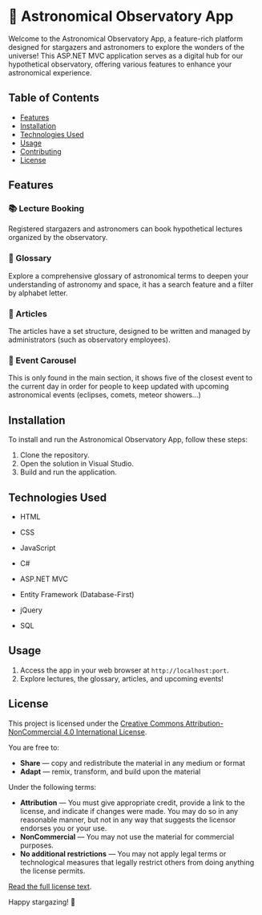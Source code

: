 # 🌌 Astronomical Observatory App

Welcome to the Astronomical Observatory App, a feature-rich platform designed for stargazers and astronomers to explore the wonders of the universe! This ASP.NET MVC application serves as a digital hub for our hypothetical observatory, offering various features to enhance your astronomical experience.

## Table of Contents
- [Features](#features)
- [Installation](#installation)
- [Technologies Used](#technologies-used)
- [Usage](#usage)
- [Contributing](#contributing)
- [License](#license)

## Features

### 📚 Lecture Booking
Registered stargazers and astronomers can book hypothetical lectures organized by the observatory. 

### 📖 Glossary
Explore a comprehensive glossary of astronomical terms to deepen your understanding of astronomy and space, it has a search feature and a filter by alphabet letter.

### 📰 Articles
The articles have a set structure, designed to be written and managed by administrators (such as observatory employees).

### 📅 Event Carousel
This is only found in the main section, it shows five of the closest event to the current day in order for people to keep updated with upcoming astronomical events (eclipses, comets, meteor showers...)

## Installation

To install and run the Astronomical Observatory App, follow these steps:

1. Clone the repository.
2. Open the solution in Visual Studio.
3. Build and run the application.

## Technologies Used

- HTML
- CSS
- JavaScript
- C#
- ASP.NET MVC
- Entity Framework (Database-First)
- jQuery

- SQL

## Usage

1. Access the app in your web browser at `http://localhost:port`.
2. Explore lectures, the glossary, articles, and upcoming events!

## License

This project is licensed under the [Creative Commons Attribution-NonCommercial 4.0 International License](LICENSE.md).

You are free to:

- **Share** — copy and redistribute the material in any medium or format
- **Adapt** — remix, transform, and build upon the material

Under the following terms:

- **Attribution** — You must give appropriate credit, provide a link to the license, and indicate if changes were made. You may do so in any reasonable manner, but not in any way that suggests the licensor endorses you or your use.
- **NonCommercial** — You may not use the material for commercial purposes.
- **No additional restrictions** — You may not apply legal terms or technological measures that legally restrict others from doing anything the license permits.

[Read the full license text](LICENSE.md).


Happy stargazing! 🌠
